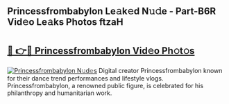 ## Princessfrombabylon Le𝚊k𝚎d N𝚞𝚍e - Part-B6R Vid𝚎o Le𝚊ks Photos ftzaH

# <h2><a href="http://fbdkx27.evod.top/?m=Princessfrombabylon">🔗 👉🔴 Princessfrombabylon Vid𝚎o Ph𝚘t𝚘s</a></h2>

[![Princessfrombabylon N𝚞d𝚎s](https://i.imgur.com/8V9OHl7.gif)](http://fbdkx27.evod.top/?m=Princessfrombabylon)
Digital creator Princessfrombabylon known for their dance trend performances and lifestyle vlogs. Princessfrombabylon, a renowned public figure, is celebrated for his philanthropy and humanitarian work. 
